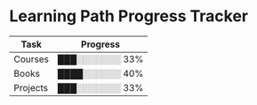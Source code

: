 # Learning Path Progress Tracker

| Task       | Progress  |
|------------|-----------|
| Courses | ███░░░░░░░ 33% |
| Books | ████░░░░░░ 40% |
| Projects | ███░░░░░░░ 33% |
